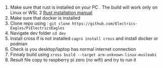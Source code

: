 1. Make sure that rust is installed on your PC . The build will work only on Linux or WSL 2 [Rust installation manual](https://www.rust-lang.org/learn/get-started)
1. Make sure that docker is installed 
1. Clone repo using : ``git clone https://github.com/Electrics-Eagles/PiElectricsEagles``
1. Navigate dev folder ``cd dev``
1. Install cross if is not installed ``cagro install cross`` and install docker or podman 
1. Check is you desktop/laptop has normal internet connection 
1. Finnaly build using ``cross build --target arm-unknown-linux-musleabi``
1. Result file copy to raspberry pi zero (no wifi) and try to run it 

